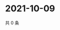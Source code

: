 # 2021-10-09

共 0 条

<!-- BEGIN WEIBO -->
<!-- 最后更新时间 Sat Oct 09 2021 19:11:34 GMT+0800 (China Standard Time) -->

<!-- END WEIBO -->
